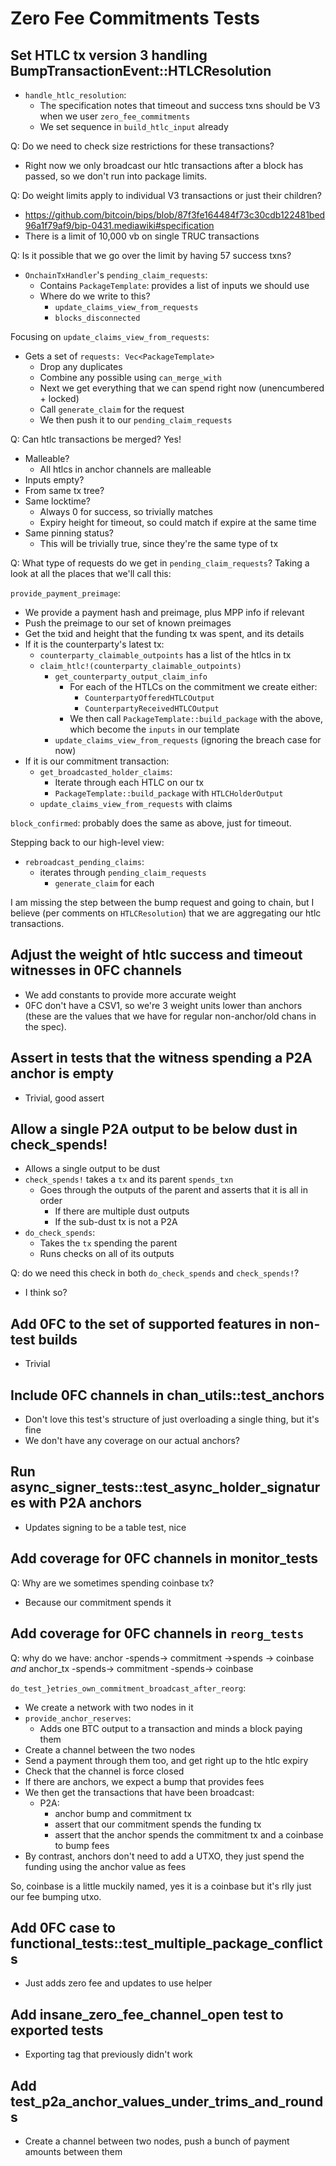 # Zero Fee Commitments Tests

## Set HTLC tx version 3 handling BumpTransactionEvent::HTLCResolution

- `handle_htlc_resolution`:
  - The specification notes that timeout and success txns should be
    V3 when we user `zero_fee_commitments`
  - We set sequence in `build_htlc_input` already

Q: Do we need to check size restrictions for these transactions?
- Right now we only broadcast our htlc transactions after a block has
  passed, so we don't run into package limits.

Q: Do weight limits apply to individual V3 transactions or just their
   children?
- https://github.com/bitcoin/bips/blob/87f3fe164484f73c30cdb122481bed96a1f79af9/bip-0431.mediawiki#specification
- There is a limit of 10,000 vb on single TRUC transactions

Q: Is it possible that we go over the limit by having 57 success txns?
- `OnchainTxHandler`'s `pending_claim_requests`:
  - Contains `PackageTemplate`: provides a list of inputs we should use
  - Where do we write to this?
    - `update_claims_view_from_requests`
    - `blocks_disconnected`

Focusing on `update_claims_view_from_requests`:
- Gets a set of `requests: Vec<PackageTemplate>`
  - Drop any duplicates
  - Combine any possible using `can_merge_with` 
  - Next we get everything that we can spend right now 
    (unencumbered + locked) 
  - Call `generate_claim` for the request
  - We then push it to our `pending_claim_requests`
  

Q: Can htlc transactions be merged? Yes!
- Malleable?
  - All htlcs in anchor channels are malleable
- Inputs empty?
- From same tx tree?
- Same locktime?
  - Always 0 for success, so trivially matches
  - Expiry height for timeout, so could match if expire at the same time
- Same pinning status?
  - This will be trivially true, since they're the same type of tx

Q: What type of requests do we get in `pending_claim_requests`?
Taking a look at all the places that we'll call this:

`provide_payment_preimage`:
- We provide a payment hash and preimage, plus MPP info if relevant
- Push the preimage to our set of known preimages
- Get the txid and height that the funding tx was spent, and its details
- If it is the counterparty's latest tx:
  - `counterparty_claimable_outpoints` has a list of the htlcs in tx
  - `claim_htlc!(counterparty_claimable_outpoints)`
    - `get_counterparty_output_claim_info`
      - For each of the HTLCs on the commitment we create either:
        - `CounterpartyOfferedHTLCOutput`
        - `CounterpartyReceivedHTLCOutput`
      - We then call `PackageTemplate::build_package` with the above,
        which become the `inputs` in our template
    - `update_claims_view_from_requests`
(ignoring the breach case for now)
- If it is our commitment transaction:
  - `get_broadcasted_holder_claims`:
    -  Iterate through each HTLC on our tx
    - `PackageTemplate::build_package` with `HTLCHolderOutput` 
  - `update_claims_view_from_requests` with claims


`block_confirmed`: probably does the same as above, just for timeout.

Stepping back to our high-level view:
- `rebroadcast_pending_claims`:
  - iterates through `pending_claim_requests`
    - `generate_claim` for each

I am missing the step between the bump request and going to chain, but
I believe (per comments on `HTLCResolution`) that we are aggregating
our htlc transactions.

## Adjust the weight of htlc success and timeout witnesses in 0FC channels

- We add constants to provide more accurate weight
- 0FC don't have a CSV1, so we're 3 weight units lower than anchors
  (these are the values that we have for regular non-anchor/old chans
    in the spec).

## Assert in tests that the witness spending a P2A anchor is empty

- Trivial, good assert

## Allow a single P2A output to be below dust in check_spends!

- Allows a single output to be dust 
- `check_spends!` takes a `tx` and its parent `spends_txn`
  - Goes through the outputs of the parent and asserts that it is
    all in order
    - If there are multiple dust outputs
    - If the sub-dust tx is not a P2A
- `do_check_spends`:
  - Takes the `tx` spending the parent
  - Runs checks on all of its outputs

Q: do we need this check in both `do_check_spends` and `check_spends!`?
- I think so?

## Add 0FC to the set of supported features in non-test builds

- Trivial

## Include 0FC channels in chan_utils::test_anchors

- Don't love this test's structure of just overloading a single thing,
  but it's fine
- We don't have any coverage on our actual anchors?

## Run async_signer_tests::test_async_holder_signatures with P2A anchors

- Updates signing to be a table test, nice

## Add coverage for 0FC channels in monitor_tests

Q: Why are we sometimes spending coinbase tx?
- Because our commitment spends it

## Add coverage for 0FC channels in `reorg_tests`

Q: why do we have: anchor -spends-> commitment ->spends -> coinbase
*and* anchor_tx -spends-> commitment -spends-> coinbase

`do_test_}etries_own_commitment_broadcast_after_reorg`:
- We create a network with two nodes in it
- `provide_anchor_reserves`:
  - Adds one BTC output to a transaction and minds a block paying them
- Create a channel between the two nodes
- Send a payment through them too, and get right up to the htlc expiry
- Check that the channel is force closed
- If there are anchors, we expect a bump that provides fees
- We then get the transactions that have been broadcast:
  - P2A:
    - anchor bump and commitment tx
    - assert that our commitment spends the funding tx
    - assert that the anchor spends the commitment tx and a coinbase to
      bump fees
- By contrast, anchors don't need to add a UTXO, they just spend the
  funding using the anchor value as fees

So, coinbase is a little muckily named, yes it is a coinbase but it's
rlly just our fee bumping utxo.

## Add 0FC case to functional_tests::test_multiple_package_conflicts

- Just adds zero fee and updates to use helper

## Add insane_zero_fee_channel_open test to exported tests

- Exporting tag that previously didn't work

## Add test_p2a_anchor_values_under_trims_and_rounds

- Create a channel between two nodes, push a bunch of payment amounts
  between them
